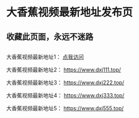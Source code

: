 # 大香蕉视频最新地址发布页
## 收藏此页面，永远不迷路
## 
大香蕉视频最新地址1：  [点我访问](https://www.dxj777.top/?_blank)

大香蕉视频最新地址2：  https://www.dxj111.top/

大香蕉视频最新地址3：  https://www.dxj222.top/

大香蕉视频最新地址4：  https://www.dxj333.top/

大香蕉视频最新地址5：  https://www.dxj555.top/
